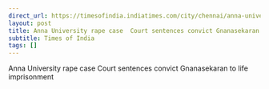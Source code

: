 ```yaml
---
direct_url: https://timesofindia.indiatimes.com/city/chennai/anna-university-rape-case-chennai-court-sentences-sole-accused-gnanasekaran-to-life/articleshow/121562607.cms
layout: post
title: Anna University rape case  Court sentences convict Gnanasekaran to life imprisonment
subtitle: Times of India
tags: []
---
```


Anna University rape case  Court sentences convict Gnanasekaran to life imprisonment
